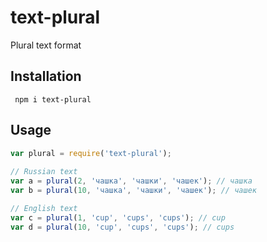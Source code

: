 # text-plural
Plural text format

## Installation

```
 npm i text-plural
```

## Usage

```js
var plural = require('text-plural');
 
// Russian text
var a = plural(2, 'чашка', 'чашки', 'чашек'); // чашка
var b = plural(10, 'чашка', 'чашки', 'чашек'); // чашек

// English text
var c = plural(1, 'cup', 'cups', 'cups'); // cup
var d = plural(10, 'cup', 'cups', 'cups'); // cups
```
